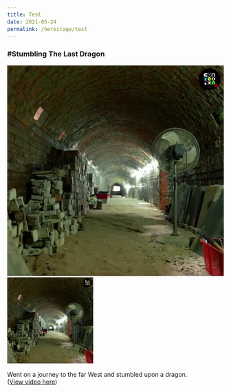 ```yaml
---
title: Test
date: 2021-05-24
permalink: /hereitage/test
---
```

### #Stumbling The Last Dragon
![Alt text for image on Isomer site](/images/Dragon%20kiln.PNG)
<img src="/images/Dragon%20kiln.PNG" 
     width="200" 
     height="200" />
<p>Went on a journey to the far West and stumbled upon a dragon. <br> (<a href="https://fb.watch/5GWXNXRpsY/" target="_blank">View video here</a>)